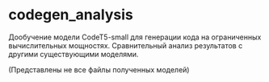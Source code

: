 # codegen_analysis
Дообучение модели CodeT5-small для генерации кода на ограниченных вычислительных мощностях.
Сравнительный анализ результатов с другими существующими моделями.

(Представлены не все файлы полученных моделей)
